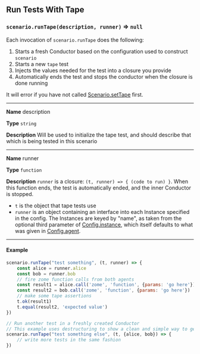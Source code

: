 ## Run Tests With Tape

### `scenario.runTape(description, runner)` => `null`

Each invocation of `scenario.runTape` does the following:

1. Starts a fresh Conductor based on the configuration used to construct `scenario`
2. Starts a new `tape` test
3. Injects the values needed for the test into a closure you provide
4. Automatically ends the test and stops the conductor when the closure is done running

It will error if you have not called [Scenario.setTape](./scenario_testing_setup.md#scenariosettapetape--null) first.

___
**Name** description

**Type** `string`

**Description** Will be used to initialize the tape test, and should describe that which is being tested in this scenario
___
**Name** runner

**Type** `function`

**Description** `runner` is a closure: `(t, runner) => { (code to run) }`. When this function ends, the test is automatically ended, and the inner Conductor is stopped.
- `t` is the object that tape tests use
- `runner` is an object containing an interface into each Instance specified in the config. The Instances are keyed by "name", as taken from the optional third parameter of [Config.instance](./testing_configuration.md#instances), which itself defaults to what was given in [Config.agent](./testing_configuration.md#agents).
___

#### Example
```javascript
scenario.runTape("test something", (t, runner) => {
    const alice = runner.alice
    const bob = runner.bob
    // fire zome function calls from both agents
    const result1 = alice.call('zome', 'function', {params: 'go here'})
    const result2 = bob.call('zome', 'function', {params: 'go here'})
    // make some tape assertions
    t.ok(result1)
    t.equal(result2, 'expected value')
})

// Run another test in a freshly created Conductor
// This example uses destructuring to show a clean and simple way to get the Instances
scenario.runTape("test something else", (t, {alice, bob}) => {
    // write more tests in the same fashion
})
```


